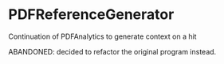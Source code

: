 # PDFReferenceGenerator
Continuation of PDFAnalytics to generate context on a hit

ABANDONED: decided to refactor the original program instead.
